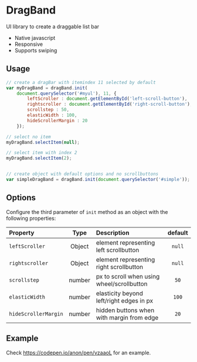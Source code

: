 # DragBand #

UI library to create a draggable list bar
 - Native javascript
 - Responsive
 - Supports swiping

## Usage #

```js
// create a dragBar with itemindex 11 selected by default
var myDragBand = dragBand.init(
    document.querySelector('#myul'), 11, {
        leftScroller : document.getElementById('left-scroll-button'),
        rightscroller : document.getElementById('right-scroll-button'),
        scrollstep : 50,
        elasticWidth : 100,
        hideScrollerMargin : 20
    });

// select no item
myDragBand.selectItem(null);

// select item with index 2
myDragBand.selectItem(2);


// create object with default options and no scrollbuttons
var simpleDragBand = dragBand.init(document.querySelector('#simple'));
```

## Options

Configure the third parameter of `init` method as an object with the following properties:

| Property                | Type    |  Description                              | default |
|:------------------------|:-------:|:------------------------------------------| :------:|
| `leftScroller`          | Object  | element representing left scrollbutton    | `null`  |
| `rightscroller`         | Object  | element representing right scrollbutton   | `null`  |
| `scrollstep`            | number  | px to scroll when using wheel/scrollbutton| `50`    |
| `elasticWidth`          | number  | elasticity beyond left/right edges in px  | `100`   |
| `hideScrollerMargin` | number  | hidden buttons when with margin from edge | `20`    |

## Example #

Check https://codepen.io/anon/pen/vzaaoL for an example.

